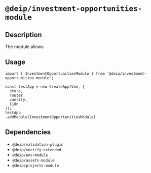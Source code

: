 # `@deip/investment-opportunities-module`

## Description

The module allows

## Usage

```
import { InvestmentOpportunitiesModule } from '@deip/investment-opportunities-module';
```
```
const testApp = new CreateApp(Vue, {
  store,
  router,
  vuetify,
  i18n
});
testApp
.addModule(InvestmentOpportunitiesModule)
```

## Dependencies

* `@deip/validation-plugin`
* `@deip/vuetify-extended`
* `@deip/env-module`
* `@deip/assets-module`
* `@deip/projects-module`
